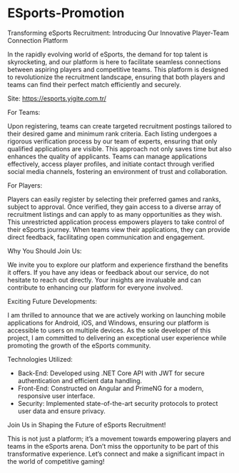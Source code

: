 # ESports-Promotion

Transforming eSports Recruitment: Introducing Our Innovative Player-Team Connection Platform

In the rapidly evolving world of eSports, the demand for top talent is skyrocketing, and our platform is here to facilitate seamless connections between aspiring players and competitive teams. This platform is designed to revolutionize the recruitment landscape, ensuring that both players and teams can find their perfect match efficiently and securely.

Site: https://esports.yigite.com.tr/

For Teams:

Upon registering, teams can create targeted recruitment postings tailored to their desired game and minimum rank criteria. Each listing undergoes a rigorous verification process by our team of experts, ensuring that only qualified applications are visible. This approach not only saves time but also enhances the quality of applicants. Teams can manage applications effectively, access player profiles, and initiate contact through verified social media channels, fostering an environment of trust and collaboration.

For Players:

Players can easily register by selecting their preferred games and ranks, subject to approval. Once verified, they gain access to a diverse array of recruitment listings and can apply to as many opportunities as they wish. This unrestricted application process empowers players to take control of their eSports journey. When teams view their applications, they can provide direct feedback, facilitating open communication and engagement.

Why You Should Join Us:

We invite you to explore our platform and experience firsthand the benefits it offers. If you have any ideas or feedback about our service, do not hesitate to reach out directly. Your insights are invaluable and can contribute to enhancing our platform for everyone involved.

Exciting Future Developments:

I am thrilled to announce that we are actively working on launching mobile applications for Android, iOS, and Windows, ensuring our platform is accessible to users on multiple devices. As the sole developer of this project, I am committed to delivering an exceptional user experience while promoting the growth of the eSports community.

Technologies Utilized:

- Back-End: Developed using .NET Core API with JWT for secure authentication and efficient data handling. 
- Front-End: Constructed on Angular and PrimeNG for a modern, responsive user interface.
- Security: Implemented state-of-the-art security protocols to protect user data and ensure privacy.

Join Us in Shaping the Future of eSports Recruitment!

This is not just a platform; it’s a movement towards empowering players and teams in the eSports arena. Don’t miss the opportunity to be part of this transformative experience. Let’s connect and make a significant impact in the world of competitive gaming!
